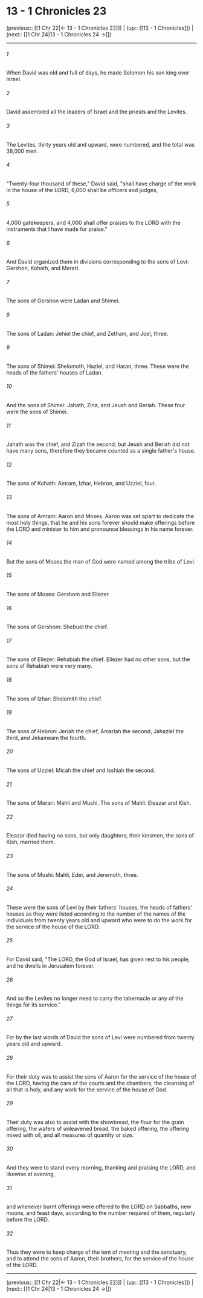 # 13 - 1 Chronicles 23

(previous:: [[1 Chr 22|← 13 - 1 Chronicles 22]]) | (up:: [[13 - 1 Chronicles]]) | (next:: [[1 Chr 24|13 - 1 Chronicles 24 →]])

***


###### 1 
When David was old and full of days, he made Solomon his son king over Israel. 

###### 2 
David assembled all the leaders of Israel and the priests and the Levites. 

###### 3 
The Levites, thirty years old and upward, were numbered, and the total was 38,000 men. 

###### 4 
"Twenty-four thousand of these," David said, "shall have charge of the work in the house of the LORD, 6,000 shall be officers and judges, 

###### 5 
4,000 gatekeepers, and 4,000 shall offer praises to the LORD with the instruments that I have made for praise." 

###### 6 
And David organized them in divisions corresponding to the sons of Levi: Gershon, Kohath, and Merari. 

###### 7 
The sons of Gershon were Ladan and Shimei. 

###### 8 
The sons of Ladan: Jehiel the chief, and Zetham, and Joel, three. 

###### 9 
The sons of Shimei: Shelomoth, Haziel, and Haran, three. These were the heads of the fathers' houses of Ladan. 

###### 10 
And the sons of Shimei: Jahath, Zina, and Jeush and Beriah. These four were the sons of Shimei. 

###### 11 
Jahath was the chief, and Zizah the second; but Jeush and Beriah did not have many sons, therefore they became counted as a single father's house. 

###### 12 
The sons of Kohath: Amram, Izhar, Hebron, and Uzziel, four. 

###### 13 
The sons of Amram: Aaron and Moses. Aaron was set apart to dedicate the most holy things, that he and his sons forever should make offerings before the LORD and minister to him and pronounce blessings in his name forever. 

###### 14 
But the sons of Moses the man of God were named among the tribe of Levi. 

###### 15 
The sons of Moses: Gershom and Eliezer. 

###### 16 
The sons of Gershom: Shebuel the chief. 

###### 17 
The sons of Eliezer: Rehabiah the chief. Eliezer had no other sons, but the sons of Rehabiah were very many. 

###### 18 
The sons of Izhar: Shelomith the chief. 

###### 19 
The sons of Hebron: Jeriah the chief, Amariah the second, Jahaziel the third, and Jekameam the fourth. 

###### 20 
The sons of Uzziel: Micah the chief and Isshiah the second. 

###### 21 
The sons of Merari: Mahli and Mushi. The sons of Mahli: Eleazar and Kish. 

###### 22 
Eleazar died having no sons, but only daughters; their kinsmen, the sons of Kish, married them. 

###### 23 
The sons of Mushi: Mahli, Eder, and Jeremoth, three. 

###### 24 
These were the sons of Levi by their fathers' houses, the heads of fathers' houses as they were listed according to the number of the names of the individuals from twenty years old and upward who were to do the work for the service of the house of the LORD. 

###### 25 
For David said, "The LORD, the God of Israel, has given rest to his people, and he dwells in Jerusalem forever. 

###### 26 
And so the Levites no longer need to carry the tabernacle or any of the things for its service." 

###### 27 
For by the last words of David the sons of Levi were numbered from twenty years old and upward. 

###### 28 
For their duty was to assist the sons of Aaron for the service of the house of the LORD, having the care of the courts and the chambers, the cleansing of all that is holy, and any work for the service of the house of God. 

###### 29 
Their duty was also to assist with the showbread, the flour for the grain offering, the wafers of unleavened bread, the baked offering, the offering mixed with oil, and all measures of quantity or size. 

###### 30 
And they were to stand every morning, thanking and praising the LORD, and likewise at evening, 

###### 31 
and whenever burnt offerings were offered to the LORD on Sabbaths, new moons, and feast days, according to the number required of them, regularly before the LORD. 

###### 32 
Thus they were to keep charge of the tent of meeting and the sanctuary, and to attend the sons of Aaron, their brothers, for the service of the house of the LORD.

***

(previous:: [[1 Chr 22|← 13 - 1 Chronicles 22]]) | (up:: [[13 - 1 Chronicles]]) | (next:: [[1 Chr 24|13 - 1 Chronicles 24 →]])
